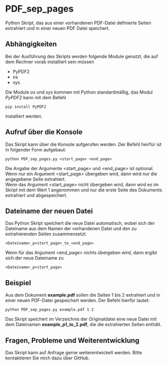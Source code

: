 # PDF_sep_pages
Python Skript, das aus einer vorhandenen PDF-Datei definierte Seiten extrahiert und in einer neuen PDF Datei speichert.

## Abhängigkeiten
Bei der Ausführung des Skripts werden folgende Module genutzt, die auf dem Rechner vorab installiert sein müssen
- PyPDF2
- os
- sys

Die Module <i>os</i> und <i>sys</i> kommen mit Python standardmäßig, das Modul <i>PyPDF2</i> kann mit dem Befehl 
```
pip install PyPDF2  
```
installiert werden.

## Aufruf über die Konsole
Das Skript kann über die Konsole aufgerufen werden.
Der Befehl heirfür ist in folgender Form aufgebaut:
```
python PDF_sep_pages.py <start_page> <end_page>
```
Die Angabe der Argumente <start_page> und <end_page> ist optional. Wenn nur ein Argument <start_page> übergeben wird, dann wird nur die angegebene Seite extrahiert.<br>
Wenn das Argument <start_page> nicht übergeben wird, dann wird es im Skript mit dem Wert 1 angenommen und nur die erste Seite des Dokuments extrahiert und abgespeichert.

## Dateiname der neuen Datei
Das Python Skript speichert die neue Datei automatisch, wobei sich der Dateiname aus dem Namen der vorhandenen Datei und den zu extrahierenden Seiten zusammensetzt.<br>
```
<Dateiname>_p<start_page>_to_<end_page>
```
Wenn für das Argument <end_page> nichts übergeben wird, dann ergibt sich der neue Dateiname zu
```
<Dateiname>_p<start_page>
```

## Beispiel
Aus dem Dokument <b>example.pdf</b> sollen die Seiten 1 bis 2 extrahiert und in einer neuen PDF-Datei gespeichert werden.
Der Befehl hierfür lautet:
```
python PDF_sep_pages.py example.pdf 1 2
```
Das Skript speichert im Verzeichnis der Originaldatei eine neue Datei mit dem Dateinamen <b>example_p1_to_2.pdf</b>, die die extrahierten Seiten enthält.<br>

## Fragen, Probleme und Weiterentwicklung
Das Skript kann auf Anfrage gerne weiterentwickelt werden. Bitte kontaktieren Sie mich dazu über GitHub.
